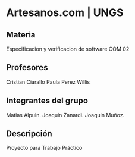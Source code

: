 # Artesanos.com | UNGS

## Materia
Especificacion y verificacion de software COM 02

## Profesores
Cristian Ciarallo
Paula Perez Willis

## Integrantes del grupo
Matias Alpuin.
Joaquin Zanardi.
Joaquin Muñoz.

## Descripción
Proyecto para Trabajo Práctico
